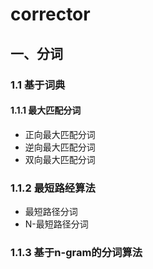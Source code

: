 # corrector

## 一、分词

### 1.1 基于词典

#### 1.1.1 最大匹配分词
- 正向最大匹配分词
- 逆向最大匹配分词
- 双向最大匹配分词

### 1.1.2 最短路经算法
- 最短路径分词
- N-最短路径分词

### 1.1.3 基于n-gram的分词算法
